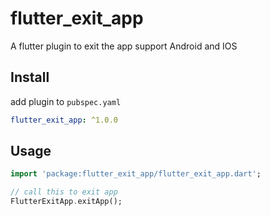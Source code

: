 # flutter_exit_app

A flutter plugin to exit the app support Android and IOS

## Install

add plugin to `pubspec.yaml`

```yaml
flutter_exit_app: ^1.0.0
```

## Usage

```dart
import 'package:flutter_exit_app/flutter_exit_app.dart';

// call this to exit app
FlutterExitApp.exitApp();
```

